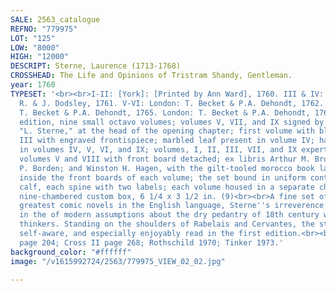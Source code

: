 ```yaml
---
SALE: 2563_catalogue
REFNO: "779975"
LOT: "125"
LOW: "8000"
HIGH: "12000"
DESCRIPT: Sterne, Laurence (1713-1768)
CROSSHEAD: The Life and Opinions of Tristram Shandy, Gentleman.
year: 1760
TYPESET: '<br><br>I-II: [York]: [Printed by Ann Ward], 1760. III & IV: London: for
  R. & J. Dodsley, 1761. V-VI: London: T. Becket & P.A. Dehondt, 1762. VII-VIII: London:
  T. Becket & P.A. Dehondt, 1765. London: T. Becket & P.A. Dehondt, 1767.<br><br>First
  edition, nine small octavo volumes; volumes V, VII, and IX signed by the author,
  "L. Sterne," at the head of the opening chapter; first volume with black page; volume
  III with engraved frontispiece; marbled leaf present in volume IV; half-titles present
  in volumes IV, V, VI, and IX; volumes, I, II, III, VII, and IX expertly rebacked;
  volumes V and VIII with front board detached; ex libris Arthur M. Brown; Edward
  P. Borden; and Winston H. Hagen, with the gilt-tooled morocco book label of each
  inside the front boards of each volume; the set bound in uniform contemporary speckled
  calf, each spine with two labels; each volume housed in a separate chemise in a
  nine-chambered custom box, 6 1/4 x 3 1/2 in. (9)<br><br>A fine set of one of the
  greatest comic novels in the English language, Sterne''s irreverence and humor fly
  in the of modern assumptions about the dry pedantry of 18th century writers and
  thinkers. Standing on the shoulders of Rabelais and Cervantes, the story is lively,
  self-aware, and especially enjoyably read in the first edition.<br><br>Ashley V
  page 204; Cross II page 268; Rothschild 1970; Tinker 1973.'
background_color: "#ffffff"
image: "/v1615992724/2563/779975_VIEW_02_02.jpg"

---
```

